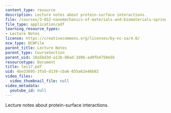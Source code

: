 ```yaml
---
content_type: resource
description: Lecture notes about protein-surface interactions.
file: /courses/3-052-nanomechanics-of-materials-and-biomaterials-spring-2007/4be336953fa5d139cba6035a62e46b82_lec17.pdf
file_type: application/pdf
learning_resource_types:
- Lecture Notes
license: https://creativecommons.org/licenses/by-nc-sa/4.0/
ocw_type: OCWFile
parent_title: Lecture Notes
parent_type: CourseSection
parent_uid: 10a5bd3d-a11b-80ad-3d96-ad9fb4750e5b
resourcetype: Document
title: lec17.pdf
uid: 4be33695-3fa5-d139-cba6-035a62e46b82
video_files:
  video_thumbnail_file: null
video_metadata:
  youtube_id: null
---
```

Lecture notes about protein-surface interactions.
